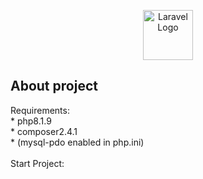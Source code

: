 <p align="center"><a href="https://nodejs.org/" target="_blank"><img src="https://github.com/Leandrodasilvahuber/send-posts-backend/assets/45015902/d9a98fac-36bc-48aa-9d74-ff0a9f1fc5e9" width="80" alt="Laravel Logo"></a></p>

## About project
Requirements: 
    <br>
    * php8.1.9
    <br>
    * composer2.4.1 
    <br>
    * (mysql-pdo enabled in php.ini)
    <br>
    <br>
Start Project: <br>
